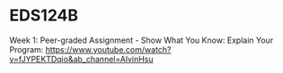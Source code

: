 # EDS124B

Week 1:
Peer-graded Assignment -  Show What You Know: Explain Your Program: https://www.youtube.com/watch?v=fJYPEKTDqio&ab_channel=AlvinHsu
